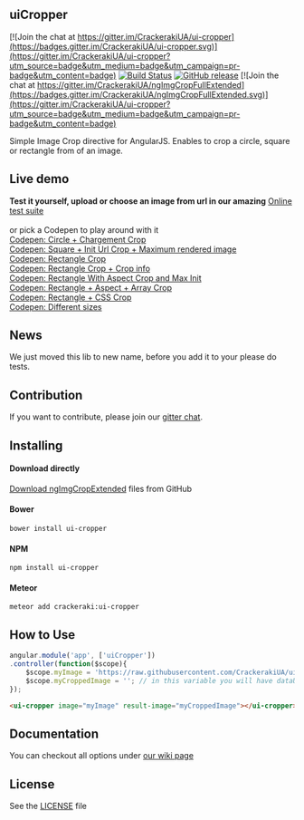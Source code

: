 ## uiCropper

[![Join the chat at https://gitter.im/CrackerakiUA/ui-cropper](https://badges.gitter.im/CrackerakiUA/ui-cropper.svg)](https://gitter.im/CrackerakiUA/ui-cropper?utm_source=badge&utm_medium=badge&utm_campaign=pr-badge&utm_content=badge)
[![Build Status](https://travis-ci.org/CrackerakiUA/ngImgCropFullExtended.svg?branch=master)](https://travis-ci.org/CrackerakiUA/ngImgCropFullExtended)
[![GitHub release](https://img.shields.io/github/release/CrackerakiUA/ngImgCropFullExtended.svg)](https://github.com/CrackerakiUA/ui-cropper) [![Join the chat at https://gitter.im/CrackerakiUA/ngImgCropFullExtended](https://badges.gitter.im/CrackerakiUA/ngImgCropFullExtended.svg)](https://gitter.im/CrackerakiUA/ui-cropper?utm_source=badge&utm_medium=badge&utm_campaign=pr-badge&utm_content=badge)

Simple Image Crop directive for AngularJS. Enables to crop a circle, square or rectangle from of an image.


## Live demo

**Test it yourself, upload or choose an image from url in our amazing** [Online test suite](http://crackerakiua.github.io/ui-cropper)<br><br>
or pick a Codepen to play around with it<br>
[Codepen: Circle + Chargement Crop](http://codepen.io/Crackeraki/pen/avYNKP)<br>
[Codepen: Square + Init Url Crop + Maximum rendered image](http://codepen.io/Crackeraki/pen/QjmNVM)<br>
[Codepen: Rectangle Crop](http://codepen.io/Crackeraki/pen/XmEdPx)<br>
[Codepen: Rectangle Crop + Crop info](http://codepen.io/Crackeraki/pen/YqKwzZ)<br>
[Codepen: Rectangle With Aspect Crop and Max Init](http://codepen.io/Crackeraki/pen/zvWqJM)<br>
[Codepen: Rectangle + Aspect + Array Crop](http://codepen.io/Crackeraki/pen/jWgmYB)<br>
[Codepen: Rectangle + CSS Crop](https://codepen.io/rickderd/pen/ZOyjRr)<br>
[Codepen: Different sizes](http://codepen.io/ignacio-chiazzo/pen/QNQyRW)<br>

## News

We just moved this lib to new name, before you add it to your please do tests.


## Contribution

If you want to contribute, please join our [gitter chat](https://gitter.im/CrackerakiUA/ui-cropper).

## Installing

#### Download directly
[Download ngImgCropExtended](https://github.com/CrackerakiUA/ui-cropper/archive/master.zip) files from GitHub

#### Bower
	bower install ui-cropper

#### NPM
	npm install ui-cropper

#### Meteor
	meteor add crackeraki:ui-cropper

## How to Use

``` javascript
angular.module('app', ['uiCropper'])
.controller(function($scope){
	$scope.myImage = 'https://raw.githubusercontent.com/CrackerakiUA/ui-cropper/master/screenshots/live.jpg';
	$scope.myCroppedImage = ''; // in this variable you will have dataUrl of cropped area.
});
```
``` html
<ui-cropper image="myImage" result-image="myCroppedImage"></ui-cropper>
```

## Documentation

You can checkout all options under [our wiki page](https://github.com/CrackerakiUA/ui-cropper/wiki/Options)

## License

See the [LICENSE](https://github.com/CrackerakiUA/ui-cropper/blob/master/LICENSE) file
